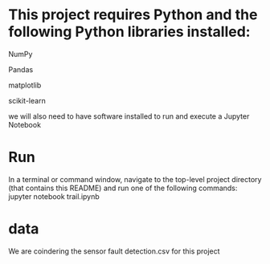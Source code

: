 # This project requires Python and the following Python libraries installed:
NumPy

Pandas

matplotlib

scikit-learn

we will also need to have software installed to run and execute a Jupyter Notebook

# Run
In a terminal or command window, navigate to the top-level project directory (that contains this README) and run one of the following commands:
jupyter notebook trail.ipynb

# data
We are coindering the sensor fault detection.csv for this project 



